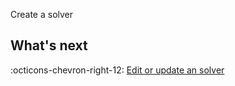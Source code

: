 Create a solver

## What's next

:octicons-chevron-right-12: [Edit or update an solver](edit-solver.md)